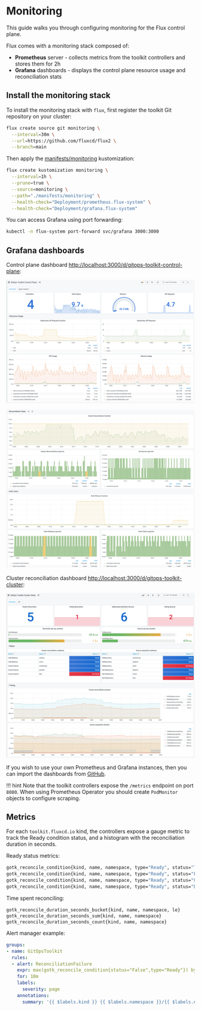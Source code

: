 # Monitoring

This guide walks you through configuring monitoring for the Flux control plane.

Flux comes with a monitoring stack composed of:

* **Prometheus** server - collects metrics from the toolkit controllers and stores them for 2h
* **Grafana** dashboards - displays the control plane resource usage and reconciliation stats

## Install the monitoring stack

To install the monitoring stack with `flux`, first register the toolkit Git repository on your cluster:

```sh
flux create source git monitoring \
  --interval=30m \
  --url=https://github.com/fluxcd/flux2 \
  --branch=main
```

Then apply the [manifests/monitoring](https://github.com/fluxcd/flux2/tree/main/manifests/monitoring)
kustomization:

```sh
flux create kustomization monitoring \
  --interval=1h \
  --prune=true \
  --source=monitoring \
  --path="./manifests/monitoring" \
  --health-check="Deployment/prometheus.flux-system" \
  --health-check="Deployment/grafana.flux-system"
```

You can access Grafana using port forwarding:

```sh
kubectl -n flux-system port-forward svc/grafana 3000:3000
```

## Grafana dashboards

Control plane dashboard [http://localhost:3000/d/gitops-toolkit-control-plane](http://localhost:3000/d/gitops-toolkit-control-plane/gitops-toolkit-control-plane):

![](../_files/cp-dashboard-p1.png)

![](../_files/cp-dashboard-p2.png)

Cluster reconciliation dashboard [http://localhost:3000/d/gitops-toolkit-cluster](http://localhost:3000/d/gitops-toolkit-cluster/gitops-toolkit-cluster-stats):

![](../_files/cluster-dashboard.png)

If you wish to use your own Prometheus and Grafana instances, then you can import the dashboards from
[GitHub](https://github.com/fluxcd/flux2/tree/main/manifests/monitoring/grafana/dashboards).

!!! hint
    Note that the toolkit controllers expose the `/metrics` endpoint on port `8080`.
    When using Prometheus Operator you should create `PodMonitor` objects to configure scraping.

## Metrics

For each `toolkit.fluxcd.io` kind,
the controllers expose a gauge metric to track the Ready condition status,
and a histogram with the reconciliation duration in seconds.

Ready status metrics:

```sh
gotk_reconcile_condition{kind, name, namespace, type="Ready", status="True"}
gotk_reconcile_condition{kind, name, namespace, type="Ready", status="False"}
gotk_reconcile_condition{kind, name, namespace, type="Ready", status="Unknown"}
gotk_reconcile_condition{kind, name, namespace, type="Ready", status="Deleted"}
```

Time spent reconciling:

```
gotk_reconcile_duration_seconds_bucket{kind, name, namespace, le}
gotk_reconcile_duration_seconds_sum{kind, name, namespace}
gotk_reconcile_duration_seconds_count{kind, name, namespace}
```

Alert manager example:

```yaml
groups:
- name: GitOpsToolkit
  rules:
  - alert: ReconciliationFailure
    expr: max(gotk_reconcile_condition{status="False",type="Ready"}) by (namespace, name, kind) + on(namespace, name, kind) (max(gotk_reconcile_condition{status="Deleted"}) by (namespace, name, kind)) * 2 == 1
    for: 10m
    labels:
      severity: page
    annotations:
      summary: '{{ $labels.kind }} {{ $labels.namespace }}/{{ $labels.name }} reconciliation has been failing for more than ten minutes.'
```
